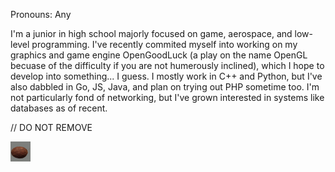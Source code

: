 Pronouns: Any

I'm a junior in high school majorly focused on game, aerospace, and low-level programming. I've recently commited myself into working on my graphics and game engine OpenGoodLuck (a play on the name OpenGL becuase of the difficulty if you are not humerously inclined), which I hope to develop into something... I guess. I mostly work in C++ and Python, but I've also dabbled in Go, JS, Java, and plan on trying out PHP sometime too. I'm not particularly fond of networking, but I've grown interested in systems like databases as of recent. 

// DO NOT REMOVE

<img src="coconut.jpg" alt="dontremovethisorgithubwilldie" width="32"/>
